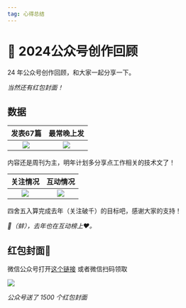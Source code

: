 ```yaml
---
tag: 心得总结
---
```

# 🧧 2024公众号创作回顾

24 年公众号创作回顾，和大家一起分享一下。

*当然还有红包封面！*

## 数据

|                                    发表67篇                                     |                                   最常晚上发                                    |
| :-----------------------------------------------------------------------------: | :-----------------------------------------------------------------------------: |
| ![](https://cdn.upyun.sugarat.top/mdImg/sugar/f68f457c7717d7a1383dd6bc247eff6f) | ![](https://cdn.upyun.sugarat.top/mdImg/sugar/d8ff32f862e107ba708f68ad7f8a87d6) |

内容还是周刊为主，明年计划多分享点工作相关的技术文了！

|                                   关注情况                                    |                                   互动情况                                    |
| :---------------------------------------------------------------------------: | :---------------------------------------------------------------------------: |
| ![](https://cdn.upyun.sugarat.top/mdImg/sugar/ba597ddbc414dde23731a6a88f2c9b71) | ![](https://cdn.upyun.sugarat.top/mdImg/sugar/efeb037c85fc028de29960368e532598) |

四舍五入算完成去年（关注破千）的目标吧，感谢大家的支持！

*🐚（蚌），去年也在互动榜上❤️。*

## 红包封面🧧

微信公众号打开[这个链接](https://mp.weixin.qq.com/s/DLasHClXYtFrsiuPzq7gwA?token=1744030852&lang=zh_CN) 或者微信扫码领取

![](https://cdn.upyun.sugarat.top/mdImg/sugar/6934381f600a85fc8351c5f04fef5c29)

*公众号送了 1500 个红包封面*

